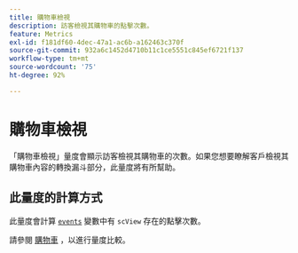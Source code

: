 ```yaml
---
title: 購物車檢視
description: 訪客檢視其購物車的點擊次數。
feature: Metrics
exl-id: f181df60-4dec-47a1-ac6b-a162463c370f
source-git-commit: 932a6c1452d4710b11c1ce5551c845ef6721f137
workflow-type: tm+mt
source-wordcount: '75'
ht-degree: 92%

---
```


# 購物車檢視

「購物車檢視」量度會顯示訪客檢視其購物車的次數。如果您想要瞭解客戶檢視其購物車內容的轉換漏斗部分，此量度將有所幫助。

## 此量度的計算方式

此量度會計算 [`events`](/help/implement/vars/page-vars/events/events-overview.md) 變數中有 `scView` 存在的點擊次數。

請參閱 [購物車](carts.md) ，以進行量度比較。
